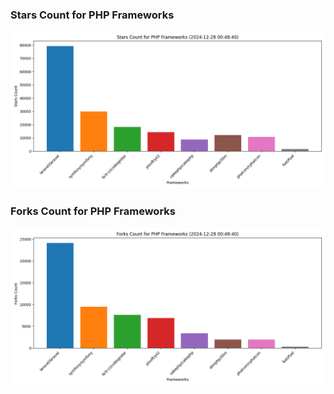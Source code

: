 ### Stars Count for PHP Frameworks

![Stars Chart](./archive/charts/20241228004840_stars_count.png)

### Forks Count for PHP Frameworks

![Forks Chart](./archive/charts/20241228004840_forks_count.png)

